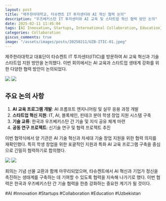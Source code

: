 ```yaml
---
layout: post
title: "제주한라대학교, 타슈켄트 IT 투자센터와 AI 혁신 협력 논의"
description: "우즈베키스탄 IT 투자센터와 AI 교육 및 스타트업 혁신 협력 방안 논의"
date: 2025-02-11 11:45:04
tags: [AI Innovation, Startups, International Collaboration, Education]
categories: Collaboration
giscus_comments: true
image: "/assets/images/posts/20250211/UZB-ITIC-01.jpeg"
---
```


제주한라대학교 대표단이 타슈켄트 IT 투자센터(ITIC)를 방문하여 AI 교육 혁신과 기술 스타트업 지원 방안을 논의했다. 이번 회의에서는 AI 교육과 스타트업 생태계 강화를 위한 다양한 협력 방안이 논의되었다.

<div class="gallery-box">
  <div class="gallery">
    <img src="/assets/images/posts/20250211/UZB-ITIC-02.jpeg" loading="lazy">
    <img src="/assets/images/posts/20250211/UZB-ITIC-03.jpeg" loading="lazy">
  </div>
</div>

## 주요 논의 사항

1. **AI 교육 프로그램 개발**: AI 프롬프트 엔지니어링 및 실무 응용 과정 개발
2. **스타트업 혁신 지원**: IT, AI, 블록체인, 핀테크 분야 학생 창업 지원 시스템 구축
3. **기술 교류**: 한국과 우즈베키스탄 간 기술 및 지식 공유 체계 마련
4. **공동 연구 프로젝트**: 신기술 연구 및 협력 프로젝트 추진

이번 협약식에서 양 기관은 AI 기술 혁신과 차세대 기술 창업 지원을 위한 협력 의지를 재확인했다. 특히 학생 창업을 위한 포괄적인 지원과 특화 AI 교육 프로그램 구축을 중심으로 긴밀히 협력하기로 합의했다.

<div class="gallery-box">
  <div class="gallery">
    <img src="/assets/images/posts/20250211/UZB-ITIC-04.jpeg" loading="lazy">
    <img src="/assets/images/posts/20250211/UZB-ITIC-05.jpeg" loading="lazy">
  </div>
</div>

회의는 기념 선물 교환과 함께 마무리되었으며, 타슈켄트에서 AI 혁신과 기업가 정신을 촉진하는 생태계를 구축하는 데 기여할 수 있도록 협력을 지속해 나가기로 했다. 이번 협력은 한국과 우즈베키스탄 간 기술 협력을 한층 강화하는 중요한 계기가 될 것이다.

#AI #Innovation #Startups #Collaboration #Education #Uzbekistan
